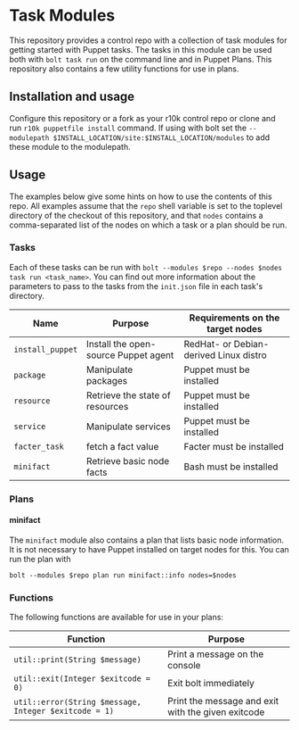 # Task Modules

This repository provides a control repo with a collection of task modules for
getting started with Puppet tasks. The tasks in this module can be used both
with `bolt task run` on the command line and in Puppet Plans. This repository
also contains a few utility functions for use in plans. 

## Installation and usage

Configure this repository or a fork as your r10k control repo or clone and run
`r10k puppetfile install` command.  If using with bolt set the `--modulepath
$INSTALL_LOCATION/site:$INSTALL_LOCATION/modules` to add these module to the
modulepath.

## Usage

The examples below give some hints on how to use the contents of this
repo. All examples assume that the `repo` shell variable is set to the
toplevel directory of the checkout of this repository, and that `nodes`
contains a comma-separated list of the nodes on which a task or a plan
should be run.

### Tasks

Each of these tasks can be run with `bolt --modules $repo --nodes $nodes
task run <task_name>`. You can find out more information about the
parameters to pass to the tasks from the `init.json` file in each task's
directory.

| Name | Purpose | Requirements on the target nodes |
|------|---------|--------------|
| `install_puppet` | Install the open-source Puppet agent | RedHat- or Debian-derived Linux distro |
| `package` | Manipulate packages | Puppet must be installed |
| `resource` | Retrieve the state of resources | Puppet must be installed |
| `service` | Manipulate services | Puppet must be installed |
| `facter_task` | fetch a fact value | Facter must be installed |
| `minifact` | Retrieve basic node facts | Bash must be installed |

### Plans

#### minifact

The `minifact` module also contains a plan that lists basic node
information. It is not necessary to have Puppet installed on target nodes
for this. You can run the plan with

```
bolt --modules $repo plan run minifact::info nodes=$nodes
```

### Functions

The following functions are available for use in your plans:

| Function | Purpose |
|------|---------|
| `util::print(String $message)` | Print a message on the console |
| `util::exit(Integer $exitcode = 0)` | Exit bolt immediately |
| `util::error(String $message, Integer $exitcode = 1)` | Print the message and exit with the given exitcode |
